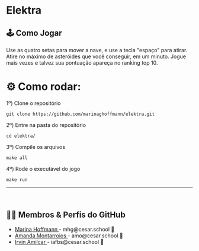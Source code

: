 # Elektra

## 🕹️ Como Jogar
Use as quatro setas para mover a nave, e use a tecla "espaço" para atirar. 
Atire no máximo de asteróides que você conseguir, em um minuto. 
Jogue mais vezes e talvez sua pontuação apareça no ranking top 10.

# ⚙️ Como rodar:

1º)  Clone o repositório
```
git clone https://github.com/marinaghoffmann/elektra.git
```

2º)  Entre na pasta do repositório
```
cd elektra/
```

3º)  Compile os arquivos
```
make all
```

4º)  Rode o executável do jogo
```
make run
```
---
<br>

## 👩‍💻 Membros & Perfis do GitHub

<ul>
  <li>
    <a href="https://github.com/marinaghoffmann">Marina Hoffmann </a> -
    mhg@cesar.school 📩
  </li>
  <li>
    <a href="https://github.com/amanda-montarroios">Amanda Montarroios </a> -
    amo@cesar.school 📩
  </li>
  <li>
    <a href="https://github.com/IrvinAmilcar">Irvin Amilcar </a> -
    iafbs@cesar.school 📩
  </li>
</ul>
